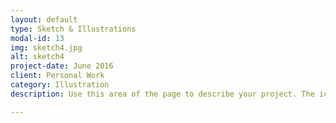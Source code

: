 ```yaml
---
layout: default
type: Sketch & Illustrations
modal-id: 13
img: sketch4.jpg
alt: sketch4
project-date: June 2016
client: Personal Work
category: Illustration
description: Use this area of the page to describe your project. The icon above is part of a free icon set by <a href="https://sellfy.com/p/8Q9P/jV3VZ/">Flat Icons</a>. On their website, you can download their free set with 16 icons, or you can purchase the entire set with 146 icons for only $12!

---
```

